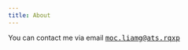 ```yaml
---
title: About
---
```


You can contact me via email
<a id="email-link" target="_blank">
  <span style="unicode-bidi:bidi-override; direction: rtl;">
    <tt>moc.liamg@ats.rqxp</tt>
  </span>
</a>
<script>
    function reverse(s) {
        return s.split("").reverse().join("");
    }
    document.getElementById("email-link").href = "mailto:"
      + reverse("moc.liamg@ats.rqxp") + "?subject=Considering pxqr.info blog&body=Hi! ";
</script>
